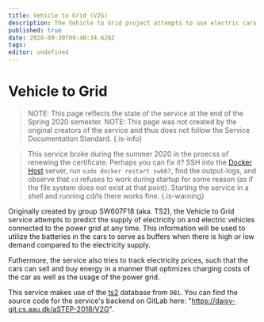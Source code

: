 ```yaml
---
title: Vehicle to Grid (V2G)
description: The Vehicle to Grid project attempts to use electric cars as buffers for the power grid in times of low or high demand compared to the supply of energy, which may depend on the vast renewable energy sources.
published: true
date: 2020-09-30T09:40:34.628Z
tags: 
editor: undefined
---
```


# Vehicle to Grid

> NOTE: This page reflects the state of the service at the end of the Spring 2020 semester.
> NOTE: This page was not created by the original creators of the service and thus does not follow the Service Documentation Standard.
{.is-info}

> This service broke during the summer 2020 in the proecss of renewing the certificate. Perhaps you can fix it? SSH into the [Docker Host](/servers#ui-proxy-docker-host) server, run `sudo docker restart sw607`, find the output-logs, and observe that `cd` refuses to work during startup for some reason (as if the file system does not exist at that point). Starting the service in a shell and running cd/ls there works fine.
{.is-warning}

Originally created by group SW607F18 (aka. TS2), the Vehicle to Grid service attempts to predict the supply of electricity on and electric vehicles connected to the power grid at any time. This information will be used to utilize the batteries in the cars to serve as buffers when there is high or low demand compared to the electricity supply.

Futhermore, the service also tries to track electricity prices, such that the cars can sell and buy energy in a manner that optimizes charging costs of the car as well as the usage of the power grid.

This service makes use of the [ts2](/databases/DB1/ts2) database from `DB1`. You can find the source code for the service's backend on GitLab here: "https://daisy-git.cs.aau.dk/aSTEP-2018/V2G".
